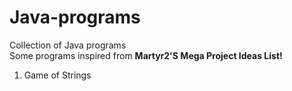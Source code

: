 # Java-programs
Collection of Java programs
<br>
Some programs inspired from <b> Martyr2'S Mega Project Ideas List! </b><br>
1. Game of Strings
